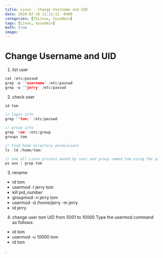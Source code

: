 ```yaml
---
title: Linux - Change Username and UID
date: 2020-07-16 11:11:11 -0400
categories: [31Linux, Sysadmin]
tags: [Linux, Sysadmin]
math: true
image: 
---
```


# Change Username and UID

1. list user

```c
cat /etc/passwd
grep -w '^username' /etc/passwd
grep -w '^jerry' /etc/passwd
```

2. check user

```c
id tom

// login info
grep '^tom:' /etc/passwd

// group info
grep 'tom' /etc/group
groups tom

// Find home directory permissions
ls -ld /home/tom/

// see all Linux process owned by user and group named tom using the ps command:
ps aux | grep tom

```

3. rename

- id tom
- usermod -l jerry tom
- kill pid_number
- groupmod -n jerry tom
- usermod -d /home/jerry -m jerry
- id jerry


4. change user tom UID from 5001 to 10000
Type the usermod command as follows:

- id tom
- usermod -u 10000 tom
- id tom







.
